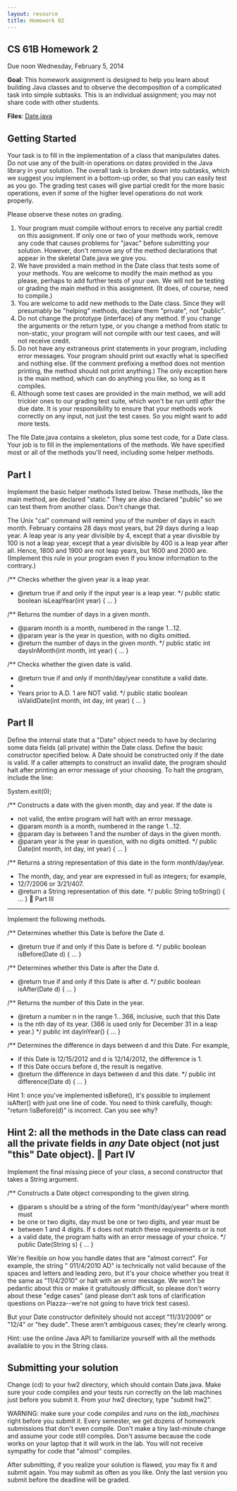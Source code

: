 ```yaml
---
layout: resource
title: Homework 02
---
```


CS 61B  Homework 2
------------------
Due noon Wednesday, February 5, 2014

**Goal**: This homework assignment is designed to help you learn about building Java
classes and to observe the decomposition of a complicated task into simple
subtasks.  This is an individual assignment; you may not share code with other
students.

**Files**: <a href="Date.java">Date.java</a>

Getting Started
---------------

Your task is to fill in the implementation of a class that manipulates dates.
Do not use any of the built-in operations on dates provided in the Java library
in your solution.  The overall task is broken down into subtasks, which we
suggest you implement in a bottom-up order, so that you can easily test as you
go.  The grading test cases will give partial credit for the more basic
operations, even if some of the higher level operations do not work properly.

Please observe these notes on grading.

1)  Your program must compile without errors to receive any partial credit on
    this assignment.  If only one or two of your methods work, remove any code
    that causes problems for "javac" before submitting your solution.  However,
    don't remove any of the method declarations that appear in the skeletal
    Date.java we give you.
2)  We have provided a main method in the Date class that tests some of your
    methods.  You are welcome to modify the main method as you please, perhaps
    to add further tests of your own.  We will not be testing or grading the
    main method in this assignment.  (It does, of course, need to compile.)
3)  You are welcome to add new methods to the Date class.  Since they will
    presumably be "helping" methods, declare them "private", not "public".
4)  Do not change the prototype (interface) of any method.  If you change
    the arguments or the return type, or you change a method from static to
    non-static, your program will not compile with our test cases, and will
    not receive credit.
5)  Do not have any extraneous print statements in your program, including
    error messages.  Your program should print out exactly what is specified
    and nothing else.  (If the comment prefixing a method does not mention
    printing, the method should not print anything.)  The only exception here
    is the main method, which can do anything you like, so long as it compiles.
6)  Although some test cases are provided in the main method, we will add
    trickier ones to our grading test suite, which won't be run until _after_
    the due date.  It is your responsibility to ensure that your methods work
    correctly on any input, not just the test cases.  So you might want to add
    more tests.

The file Date.java contains a skeleton, plus some test code, for a Date class.
Your job is to fill in the implementations of the methods.  We have specified
most or all of the methods you'll need, including some helper methods.

Part I
------
Implement the basic helper methods listed below.  These methods, like the main
method, are declared "static."  They are also declared "public" so we can test
them from another class.  Don't change that.

The Unix "cal" command will remind you of the number of days in each month.
February contains 28 days most years, but 29 days during a leap year.  A leap
year is any year divisible by 4, except that a year divisible by 100 is not a
leap year, except that a year divisible by 400 is a leap year after all.
Hence, 1800 and 1900 are not leap years, but 1600 and 2000 are.  (Implement
this rule in your program even if you know information to the contrary.)

  /** Checks whether the given year is a leap year.
   *  @return true if and only if the input year is a leap year.
   */
  public static boolean isLeapYear(int year) {
    ...
  }

  /** Returns the number of days in a given month.
   *  @param month is a month, numbered in the range 1...12.
   *  @param year is the year in question, with no digits omitted.
   *  @return the number of days in the given month.
   */
  public static int daysInMonth(int month, int year) {
    ...
  }

  /** Checks whether the given date is valid.
   *  @return true if and only if month/day/year constitute a valid date.
   *
   *  Years prior to A.D. 1 are NOT valid.
   */
  public static boolean isValidDate(int month, int day, int year) {
    ...
  }

Part II
-------
Define the internal state that a "Date" object needs to have by declaring some
data fields (all private) within the Date class.  Define the basic constructor
specified below.  A Date should be constructed only if the date is valid.  If
a caller attempts to construct an invalid date, the program should halt after
printing an error message of your choosing.  To halt the program, include the
line:

  System.exit(0);


  /** Constructs a date with the given month, day and year.   If the date is
   *  not valid, the entire program will halt with an error message.
   *  @param month is a month, numbered in the range 1...12.
   *  @param day is between 1 and the number of days in the given month.
   *  @param year is the year in question, with no digits omitted.
   */
  public Date(int month, int day, int year) {
    ...
  }

  /** Returns a string representation of this date in the form month/day/year.
   *  The month, day, and year are expressed in full as integers; for example,
   *  12/7/2006 or 3/21/407.
   *  @return a String representation of this date.
   */
  public String toString() {
    ...
  }

Part III
--------
Implement the following methods.

  /** Determines whether this Date is before the Date d.
   *  @return true if and only if this Date is before d. 
   */
  public boolean isBefore(Date d) {
    ...
  }

  /** Determines whether this Date is after the Date d.
   *  @return true if and only if this Date is after d. 
   */
  public boolean isAfter(Date d) {
    ...
  }

  /** Returns the number of this Date in the year.
   *  @return a number n in the range 1...366, inclusive, such that this Date
   *  is the nth day of its year.  (366 is used only for December 31 in a leap
   *  year.)
   */
  public int dayInYear() {
    ...
  }

  /** Determines the difference in days between d and this Date.  For example,
   *  if this Date is 12/15/2012 and d is 12/14/2012, the difference is 1.
   *  If this Date occurs before d, the result is negative.
   *  @return the difference in days between d and this date.
   */
  public int difference(Date d) {
    ...
  }

Hint 1:  once you've implemented isBefore(), it's possible to implement
isAfter() with just one line of code.  You need to think carefully, though:
"return !isBefore(d)" is incorrect.  Can you see why?

Hint 2:  all the methods in the Date class can read all the private fields in
_any_ Date object (not just "this" Date object).

Part IV
-------
Implement the final missing piece of your class, a second constructor that
takes a String argument.

  /** Constructs a Date object corresponding to the given string.
   *  @param s should be a string of the form "month/day/year" where month must
   *  be one or two digits, day must be one or two digits, and year must be
   *  between 1 and 4 digits.  If s does not match these requirements or is not
   *  a valid date, the program halts with an error message of your choice.
   */
  public Date(String s) {
    ...
  }

We're flexible on how you handle dates that are "almost correct".  For example,
the string "  011/4/2010 AD" is technically not valid because of the spaces and
letters and leading zero, but it's your choice whether you treat it the same as
"11/4/2010" or halt with an error message.  We won't be pedantic about this or
make it gratuitously difficult, so please don't worry about these "edge cases"
(and please don't ask tons of clarification questions on Piazza--we're not
going to have trick test cases).

But your Date constructor definitely should not accept "11/31/2009" or "12/4"
or "hey dude".  These aren't ambiguous cases; they're clearly wrong.

Hint:  use the online Java API to familiarize yourself with all the methods
available to you in the String class.

Submitting your solution
------------------------
Change (cd) to your hw2 directory, which should contain Date.java.  Make sure
your code compiles and your tests run correctly on the lab machines just before
you submit it.  From your hw2 directory, type "submit hw2".

WARNING:  make sure your code _compiles_ and _runs_ on the _lab_machines_ right
before you submit it.  Every semester, we get dozens of homework submissions
that don't even compile.  Don't make a tiny last-minute change and assume your
code still compiles.  Don't assume because the code works on your laptop that
it will work in the lab.  You will not receive sympathy for code that "almost"
compiles.

After submitting, if you realize your solution is flawed, you may fix it and
submit again.  You may submit as often as you like.  Only the last version you
submit before the deadline will be graded.
